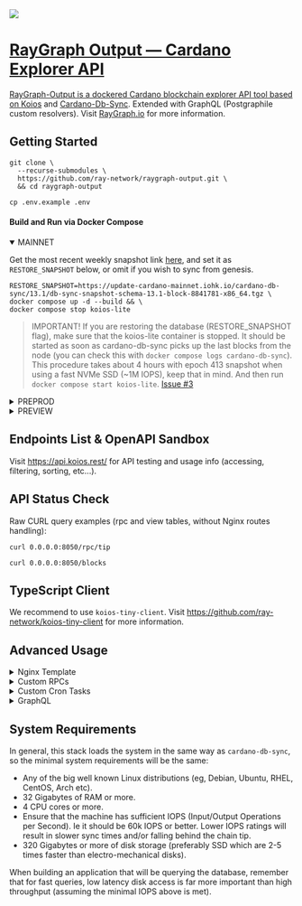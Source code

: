 <a href="https://discord.gg/WhZmm46APN">
  <img src="https://img.shields.io/discord/852538978946383893?label=Discord&style=for-the-badge"
</a>
  
# RayGraph Output — Cardano Explorer API

RayGraph-Output is a dockered Cardano blockchain explorer API tool based on [Koios](https://koios.rest) and [Cardano-Db-Sync](https://github.com/input-output-hk/cardano-db-sync). Extended with GraphQL (Postgraphile custom resolvers). Visit [RayGraph.io](https://raygraph.io) for more information.

## Getting Started

``` console
git clone \
  --recurse-submodules \
  https://github.com/ray-network/raygraph-output.git \
  && cd raygraph-output
```
``` console
cp .env.example .env
```
  
#### Build and Run via Docker Compose
  
<details open>
  <summary>MAINNET</summary>

Get the most recent weekly snapshot link [here](https://update-cardano-mainnet.iohk.io/cardano-db-sync/index.html#13.1/), and set it as `RESTORE_SNAPSHOT` below, or omit if you wish to sync from genesis.
``` console
RESTORE_SNAPSHOT=https://update-cardano-mainnet.iohk.io/cardano-db-sync/13.1/db-sync-snapshot-schema-13.1-block-8841781-x86_64.tgz \
docker compose up -d --build && \
docker compose stop koios-lite
```
  
>IMPORTANT! If you are restoring the database (RESTORE_SNAPSHOT flag), make sure that the koios-lite container is stopped. It should be started as soon as cardano-db-sync picks up the last blocks from the node (you can check this with `docker compose logs cardano-db-sync`). This procedure takes about 4 hours with epoch 413 snapshot when using a fast NVMe SSD (~1M IOPS), keep that in mind. And then run `docker compose start koios-lite`. [Issue #3](https://github.com/ray-network/raygraph-output/issues/3)
  
</details>
  
<details>
  <summary>PREPROD</summary>

``` console
NETWORK=preprod \
KOIOS_LITE_PORT=8051 \
SUBMITTX_PORT=8701 \
OGMIOS_PORT=1338 \
POSTGRES_PORT=5433 \
docker compose -p preprod up -d --build
```

</details>
  
<details>
  <summary>PREVIEW</summary>

``` console
NETWORK=preview \
KOIOS_LITE_PORT=8052 \
SUBMITTX_PORT=8702 \
OGMIOS_PORT=1339 \
POSTGRES_PORT=5434 \
docker compose -p preview up -d --build
```

</details>


## Endpoints List & OpenAPI Sandbox
  
Visit https://api.koios.rest/ for API testing and usage info (accessing, filtering, sorting, etc...).

## API Status Check
  
Raw CURL query examples (rpc and view tables, without Nginx routes handling):
  
``` console
curl 0.0.0.0:8050/rpc/tip
```
``` console
curl 0.0.0.0:8050/blocks
```
  
## TypeScript Client
  
We recommend to use `koios-tiny-client`. Visit https://github.com/ray-network/koios-tiny-client for more information.
  
## Advanced Usage
  
<details>
  <summary>Nginx Template</summary>

By default, all container ports are bound to 127.0.0.1, so these ports are not available outside the server. Replace `127.0.0.1:${KOIOS_LITE_PORT:-8050}:8050` with `${KOIOS_LITE_PORT:-8050}:8050` if you want to open ports for external access.

Nginx should handle routes with this configuration (see `nginx.template` file):
  
``` nginx
server {
        listen 80;
        listen [::]:80;

        server_name mainnet.blockchain.raygraph.io;

        location = / {
                proxy_pass http://0.0.0.0:8050;
        }

        location / {
                proxy_pass http://0.0.0.0:8050/rpc/;
        }

        location ~ /(account_list\b|asset_list\b|asset_token_registry\b|blocks\b) {
                proxy_pass http://0.0.0.0:8050;
        }

        location /submittx {
                proxy_pass http://0.0.0.0:8700;
        }
}

server {
        listen 443 ssl;
        ssl_certificate /ssl/raygraph.io.crt;
        ssl_certificate_key /ssl/raygraph.io.key;

        server_name mainnet.blockchain.raygraph.io;

        location = / {
                proxy_pass http://0.0.0.0:8050;
        }

        location / {
                proxy_pass http://0.0.0.0:8050/rpc/;
        }

        location ~ /(account_list\b|asset_list\b|asset_token_registry\b|blocks\b) {
                proxy_pass http://0.0.0.0:8050;
        }

        location /submittx {
                proxy_pass http://0.0.0.0:8700;
        }
}
```

</details>
  
<details>
  <summary>Custom RPCs</summary>

Place the `.sql` files in the `koios-lite/rpc-extra` folder to register with Postgrest. Then rebuild the `koios-lite` container. Read more at https://postgrest.org/en/stable/references/api.html
  
</details>
 
<details>
  <summary>Custom Cron Tasks</summary>
  
Place the .sh files in `koios-lite/cron-jobs-extra` and edit the `koios-lite/cron-schedule`. Then rebuild the `koios-lite` container.
  
</details>
 
<details>
  <summary>GraphQL</summary>
  
The Ray Network team is busy with other projects, so Postgraphile graphql resolvers will be developed in the near future. Stay tuned!
  
</details>

## System Requirements
  
In general, this stack loads the system in the same way as `cardano-db-sync`, so the minimal system requirements will be the same:

* Any of the big well known Linux distributions (eg, Debian, Ubuntu, RHEL, CentOS, Arch etc).
* 32 Gigabytes of RAM or more.
* 4 CPU cores or more.
* Ensure that the machine has sufficient IOPS (Input/Output Operations per Second). Ie it should be 60k IOPS or better. Lower IOPS ratings will result in slower sync times and/or falling behind the chain tip.
* 320 Gigabytes or more of disk storage (preferably SSD which are 2-5 times faster than electro-mechanical disks).
  
When building an application that will be querying the database, remember that for fast queries, low latency disk access is far more important than high throughput (assuming the minimal IOPS above is met).

